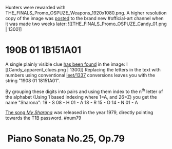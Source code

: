Hunters were rewarded with THE_FINALS_Promo_OSPUZE_Weapons_1920x1080.png. 
A higher resolution copy of the image was [posted](https://discord.com/channels/1008696016318513243/1031539174743998526/1034504554085097583) to the brand new \#official-art channel when it was 
made two weeks later: ![[THE_FINALS_Promo_OSPUZE_Candy_01.png | 1300]]

# 190B 01 1B151A01
A single plainly visible clue [has been found](https://discord.com/channels/1008696016318513243/1011929497139953744/1030569466481885274) in the image: ![[Candy_apparent_clues.png | 1300]]
Replacing the letters in the text with numbers using conventional [leet/1337](https://simple.wikipedia.org/wiki/Leet) conversions leaves you with the string "1908 01 18151A01". 

By grouping these digits into pairs and using them index to the n$^{th}$ letter of the alphabet (Using 1 based indexing where 1=A, and 26=Z) you get the name "Sharona": 
	19 - S
	08 - H
	01 - A
	18 - R
	15 - O
	14 - N
	01 - A

[The song *My Sharona*](https://en.wikipedia.org/wiki/My_Sharona) was released in the year 1979, directly pointing towards the T1B password. #num79 

#  Piano Sonata No.25, Op.79




